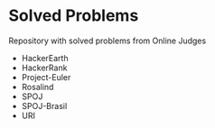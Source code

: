 # Solved Problems
Repository with solved problems from Online Judges
* HackerEarth
* HackerRank
* Project-Euler
* Rosalind
* SPOJ
* SPOJ-Brasil
* URI
